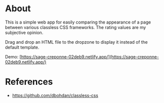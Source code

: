 # About

This is a simple web app for easily comparing the appearance of a page between various classless CSS frameworks. The rating values are my subjective opinion.

Drag and drop an HTML file to the dropzone to display it instead of the default template.

Demo: [https://sage-creponne-02deb9.netlify.app/](https://sage-creponne-02deb9.netlify.app/)

# References

- https://github.com/dbohdan/classless-css
